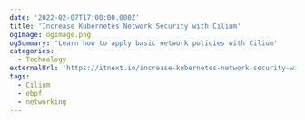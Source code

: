 ```yaml
---
date: '2022-02-07T17:00:00.000Z'
title: 'Increase Kubernetes Network Security with Cilium'
ogImage: ogimage.png
ogSummary: 'Learn how to apply basic network policies with Cilium'
categories:
  - Technology
externalUrl: 'https://itnext.io/increase-kubernetes-network-security-with-cilium-ba6af15c8f5f'
tags:
  - Cilium
  - ebpf
  - networking
---
```

